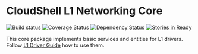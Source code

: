 # CloudShell L1 Networking Core
[![Build status](https://travis-ci.org/QualiSystems/cloudshell-L1-networking-core.svg?branch=dev)](https://travis-ci.org/QualiSystems/cloudshell-L1-networking-core)
[![Coverage Status](https://coveralls.io/repos/github/QualiSystems/cloudshell-L1-networking-core/badge.svg?branch=dev)](https://coveralls.io/github/QualiSystems/cloudshell-L1-networking-core?branch=dev)
[![Dependency Status](https://dependencyci.com/github/QualiSystems/cloudshell-L1-networking-core/badge)](https://dependencyci.com/github/QualiSystems/cloudshell-L1-networking-core)
[![Stories in Ready](https://badge.waffle.io/QualiSystems/cloudshell-L1-networking-core.svg?label=ready&title=Ready)](http://waffle.io/QualiSystems/cloudshell-L1-networking-core)


This core package implements basic services and entities for L1 drivers.
Follow [L1 Driver Guide](https://github.com/QualiSystems/shell-L1-template/blob/dev/DEVGUIDE.md) how to use them.
